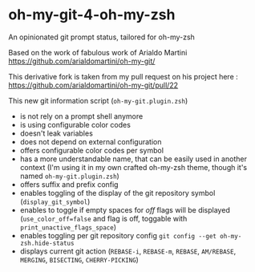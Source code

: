 oh-my-git-4-oh-my-zsh
=====================

An opinionated git prompt status, tailored for oh-my-zsh

Based on the work of fabulous work of Arialdo Martini
https://github.com/arialdomartini/oh-my-git/

This derivative fork is taken from my pull request on his project here : https://github.com/arialdomartini/oh-my-git/pull/22

This new git information script (`oh-my-git.plugin.zsh`)
   * is not rely on a prompt shell anymore
   * is using configurable color codes
   * doesn't leak variables
   * does not depend on external configuration
   * offers configurable color codes per symbol
   * has a more understandable name, that can be easily used in another context (I'm using it in my own crafted oh-my-zsh theme, though it's named `oh-my-git.plugin.zsh`)
   * offers suffix and prefix config
   * enables toggling of the display of the git repository symbol (`display_git_symbol`)
   * enables to toggle if empty spaces for _off_ flags will be displayed (`use_color_off=false` and flag is off, toggable with `print_unactive_flags_space`)
   * enables toggling per git repository config `git config --get oh-my-zsh.hide-status`
   * displays current git action (`REBASE-i`, `REBASE-m`, `REBASE`, `AM/REBASE`, `MERGING`, `BISECTING`, `CHERRY-PICKING`)
